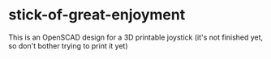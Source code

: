 stick-of-great-enjoyment
========================

This is an OpenSCAD design for a 3D printable joystick (it's not finished yet, so don't bother trying to print it yet)
